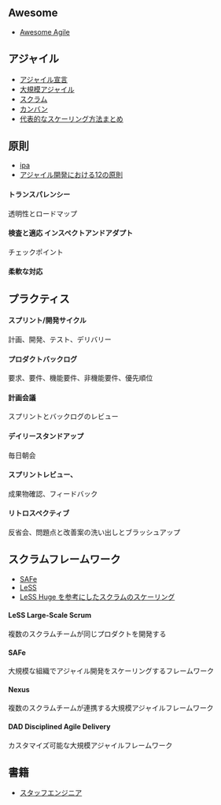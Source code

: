 ## Awesome
- [Awesome Agile](https://github.com/lorabv/awesome-agile#awesome-agile- "Awesome Agile")
## アジャイル
- [アジャイル宣言](https://agilemanifesto.org/iso/ja/principles.html "アジャイル宣言")
- [大規模アジャイル](https://www.atlassian.com/ja/agile/agile-at-scale "大規模アジャイル")
- [スクラム](https://www.atlassian.com/ja/agile/scrum "スクラム")
- [カンバン](https://www.atlassian.com/ja/agile/kanban "カンバン")
- [代表的なスケーリング方法まとめ](https://qiita.com/lemtosh469/items/a8813f7871361f8af9a1 "代表的なスケーリング方法まとめ")
## 原則
- [ipa](https://www.ipa.go.jp/jinzai/skill-standard/plus-it-ui/itssplus/ps6vr70000001i7c-att/000065601.pdf "ipa")
- [アジャイル開発における12の原則](https://qiita.com/karamage/items/9c98bf3f379f2b16ee47 "アジャイル開発における12の原則")
#### トランスパレンシー
透明性とロードマップ
#### 検査と適応 インスペクトアンドアダプト
チェックポイント
#### 柔軟な対応
## プラクティス
#### スプリント/開発サイクル
計画、開発、テスト、デリバリー
#### プロダクトバックログ
要求、要件、機能要件、非機能要件、優先順位
#### 計画会議
スプリントとバックログのレビュー
#### デイリースタンドアップ
毎日朝会
#### スプリントレビュー、
成果物確認、フィードバック
#### リトロスペクティブ
反省会、問題点と改善案の洗い出しとブラッシュアップ
## スクラムフレームワーク
- [SAFe](https://www.atlassian.com/ja/agile/agile-at-scale/what-is-safe "SAFe")
- [LeSS](https://www.atlassian.com/ja/agile/agile-at-scale/less "LeSS")
- [LeSS Huge を参考にしたスクラムのスケーリング](https://tech.mirrativ.stream/entry/2023/05/23/100000 "LeSS Huge を参考にしたスクラムのスケーリング")
#### LeSS Large-Scale Scrum
複数のスクラムチームが同じプロダクトを開発する
#### SAFe
大規模な組織でアジャイル開発をスケーリングするフレームワーク
#### Nexus
複数のスクラムチームが連携する大規模アジャイルフレームワーク
#### DAD Disciplined Agile Delivery
カスタマイズ可能な大規模アジャイルフレームワーク
## 書籍
- [スタッフエンジニア](https://www.amazon.co.jp/-/en/Will-Larson-ebook/dp/B0C231J7FC/ref=sr_1_2?crid=3FP7L3IOC3JMP&keywords=%E3%82%B9%E3%82%BF%E3%83%83%E3%83%95%E3%82%A8%E3%83%B3%E3%82%B8%E3%83%8B%E3%82%A2&qid=1695006889&sprefix=%E3%82%B9%E3%82%BF%E3%83%83%E3%83%95%E3%81%88%E3%82%93%E3%81%98n%2Caps%2C252&sr=8-2 "スタッフエンジニア")